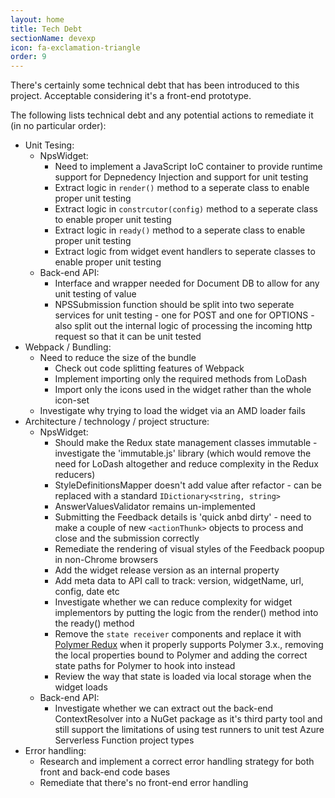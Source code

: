 ```yaml
---
layout: home
title: Tech Debt
sectionName: devexp
icon: fa-exclamation-triangle
order: 9
---
```


There's certainly some technical debt that has been introduced to this project. Acceptable considering it's a front-end prototype.

The following lists technical debt and any potential actions to remediate it (in no particular order):

- Unit Tesing:
    - NpsWidget:
        - Need to implement a JavaScript IoC container to provide runtime support for Depnedency Injection and support for unit testing
        - Extract logic in `render()` method to a seperate class to enable proper unit testing
        - Extract logic in `constrcutor(config)` method to a seperate class to enable proper unit testing
        - Extract logic in `ready()` method to a seperate class to enable proper unit testing
        - Extract logic from widget event handlers to seperate classes to enable proper unit testing
    - Back-end API:
        - Interface and wrapper needed for Document DB to allow for any unit testing of value
        - NPSSubmission function should be split into two seperate services for unit testing - one for POST and one for OPTIONS - also split out the internal logic of processing the incoming http request so that it can be unit tested
- Webpack / Bundling:
    - Need to reduce the size of the bundle
        - Check out code splitting features of Webpack
        - Implement importing only the required methods from LoDash
        - Import only the icons used in the widget rather than the whole icon-set
    - Investigate why trying to load the widget via an AMD loader fails
- Architecture / technology / project structure:
    - NpsWidget:
        - Should make the Redux state management classes immutable - investigate the 'immutable.js' library (which would remove the need for LoDash altogether and reduce complexity in the Redux reducers)
        - StyleDefinitionsMapper doesn't add value after refactor - can be replaced with a standard `IDictionary<string, string>`
        - AnswerValuesValidator remains un-implemented
        - Submitting the Feedback details is 'quick anbd dirty' - need to make a couple of new `<actionThunk>` objects to process and close and the submission correctly
        - Remediate the rendering of visual styles of the Feedback poopup in non-Chrome browsers
        - Add the widget release version as an internal property
        - Add meta data to API call to track: version, widgetName, url, config, date etc
        - Investigate whether we can reduce complexity for widget implementors by putting the logic from the render() method into the ready() method
        - Remove the `state receiver` components and replace it with [Polymer Redux](https://github.com/tur-nr/polymer-redux) when it properly supports Polymer 3.x., removing the local properties bound to Polymer and adding the correct state paths for Polymer to hook into instead
        - Review the way that state is loaded via local storage when the widget loads
    - Back-end API:
        - Investigate whether we can extract out the back-end ContextResolver into a NuGet package as it's third party tool and still support the limitations of using test runners to unit test Azure Serverless Function project types
- Error handling:
    - Research and implement a correct error handling strategy for both front and back-end code bases
    - Remediate that there's no front-end error handling
